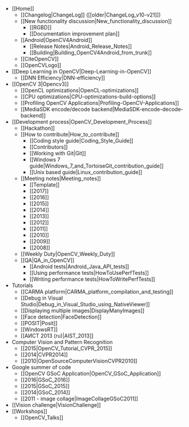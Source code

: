 - [[Home]]
    - [[Changelog|ChangeLog]] ([[older|ChangeLog_v10-v21]])
    - [[New functionality discussion|New_functionality_discussion]]
        - [[RGBD]]
        - [[Documentation improvement plan]]
    - [[Android|OpenCV4Android]]
        - [[Release Notes|Android_Release_Notes]]
        - [[Building|Building_OpenCV4Android_from_trunk]]
    - [[CiteOpenCV]]
    - [[OpenCVLogo]]
- [[Deep Learning in OpenCV|Deep-Learning-in-OpenCV]]
    - [[DNN Efficiency|DNN-efficiency]]
- [[OpenCV 3|Opencv3]]
    - [[OpenCL optimizations|OpenCL-optimizations]]
    - [[CPU optimizations|CPU-optimizations-build-options]]
    - [[Profiling OpenCV Applications|Profiling-OpenCV-Applications]]
    - [[MediaSDK encode/decode backend|MediaSDK-encode-decode-backend]]
- [[Development process|OpenCV_Development_Process]]
    - [[Hackathon]]
    - [[How to contribute|How_to_contribute]]
        - [[Coding style guide|Coding_Style_Guide]]
        - [[Contributors]]
        - [[Working with Git|Git]]
        - [[Windows 7 guide|Windows_7_and_TortoiseGit_contribution_guide]]
        - [[Unix based guide|Linux_contribution_guide]]
    - [[Meeting notes|Meeting_notes]]
        - [[Template]]
        - [[2017]]
        - [[2016]]
        - [[2015]]
        - [[2014]]
        - [[2013]]
        - [[2012]]
        - [[2011]]
        - [[2010]]
        - [[2009]]
        - [[2008]]
    - [[Weekly Duty|OpenCV_Weekly_Duty]]
    - [[QA|QA_in_OpenCV]]
        - [[Android tests|Android_Java_API_tests]]
        - [[Using performance tests|HowToUsePerfTests]]
        - [[Writing performance tests|HowToWritePerfTests]]
- Tutorials
    - [[CARMA platform|CARMA_platform_compilation_and_testing]]
    - [[Debug in Visual Studio|Debug_in_Visual_Studio_using_NativeViewer]]
    - [[Displaying multiple images|DisplayManyImages]]
    - [[Face detection|FaceDetection]]
    - [[POSIT|Posit]]
    - [[WindowsRT]]
    - [[АИСТ 2013 (ru)|AIST_2013]]
- Computer Vision and Pattern Recognition
    - [[2015|OpenCV_Tutorial_CVPR_2015]]
    - [[2014|CVPR2014]]
    - [[2010|OpenSourceComputerVisionCVPR2010]]
- Google summer of code
    - [[OpenCV GSoC Application|OpenCV_GSoC_Application]]
    - [[2016|GSoC_2016]]
    - [[2015|GSoC_2015]]
    - [[2014|GSoC_2014]]
    - [[2011 - image collage|ImageCollageGSoC2011]]
- [[Vision challenge|VisionChallenge]]
- [[Workshops]]
    - [[OpenCV_Talks]]
